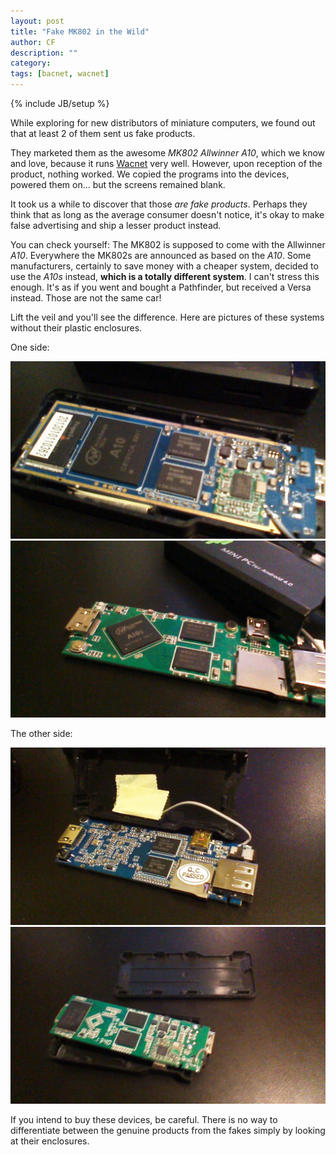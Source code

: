 ```yaml
---
layout: post
title: "Fake MK802 in the Wild"
author: CF
description: ""
category: 
tags: [bacnet, wacnet]
---
```

{% include JB/setup %}

While exploring for new distributors of miniature computers, we found
out that at least 2 of them sent us fake products.

They marketed them as the awesome *MK802 Allwinner A10*, which we know
and love, because it runs [Wacnet](https://hvac.io/docs/wacnet) very
well. However, upon reception of the product, nothing worked. We
copied the programs into the devices, powered them on... but the
screens remained blank.

It took us a while to discover that those *are fake products*. Perhaps
they think that as long as the average consumer doesn't notice, it's
okay to make false advertising and ship a lesser product instead.

You can check yourself: The MK802 is supposed to come with the
Allwinner *A10*. Everywhere the MK802s are announced as based on the
*A10*. Some manufacturers, certainly to save money with a cheaper
system, decided to use the *A10s* instead, **which is a totally
different system**. I can't stress this enough. It's as if you went
and bought a Pathfinder, but received a Versa instead. Those are not
the same car!

Lift the veil and you'll see the difference. Here are pictures of
these systems without their plastic enclosures.

One side:

![Allwinner A10 side 1](/images/A10-side1.JPG "A10 side 1")
![Allwinner A10s side 1](/images/A10s-side1.JPG "A10s side 1")

The other side:

![Allwinner A10 side 2](/images/A10-side2.JPG "A10 side 2")
![Allwinner A10s side 2](/images/A10s-side2.JPG "A10s side 2")

If you intend to buy these devices, be careful. There is no way to
differentiate between the genuine products from the fakes simply by
looking at their enclosures.
